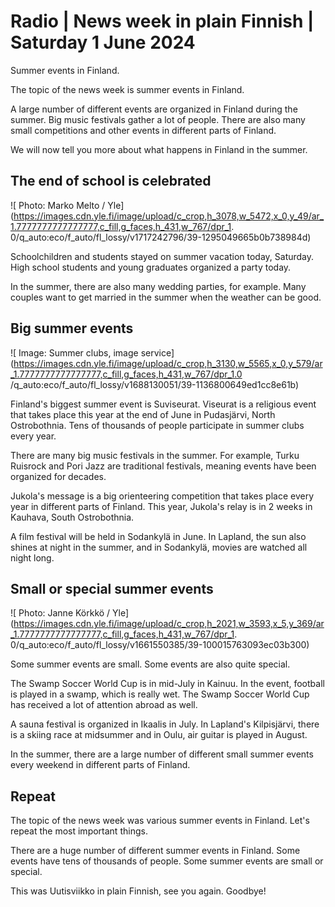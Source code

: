 # Radio \| News week in plain Finnish \| Saturday 1 June 2024

Summer events in Finland.

The topic of the news week is summer events in Finland.

A large number of different events are organized in Finland during the summer. Big music festivals gather a lot of people. There are also many small competitions and other events in different parts of Finland.

We will now tell you more about what happens in Finland in the summer.

## The end of school is celebrated

![ Photo: Marko Melto / Yle](https://images.cdn.yle.fi/image/upload/c_crop,h_3078,w_5472,x_0,y_49/ar_1.7777777777777777,c_fill,g_faces,h_431,w_767/dpr_1. 0/q_auto:eco/f_auto/fl_lossy/v1717242796/39-1295049665b0b738984d)

Schoolchildren and students stayed on summer vacation today, Saturday. High school students and young graduates organized a party today.

In the summer, there are also many wedding parties, for example. Many couples want to get married in the summer when the weather can be good.

## Big summer events

![ Image: Summer clubs, image service](https://images.cdn.yle.fi/image/upload/c_crop,h_3130,w_5565,x_0,y_579/ar_1.7777777777777777,c_fill,g_faces,h_431,w_767/dpr_1.0 /q_auto:eco/f_auto/fl_lossy/v1688130051/39-1136800649ed1cc8e61b)

Finland's biggest summer event is Suviseurat. Viseurat is a religious event that takes place this year at the end of June in Pudasjärvi, North Ostrobothnia. Tens of thousands of people participate in summer clubs every year.

There are many big music festivals in the summer. For example, Turku Ruisrock and Pori Jazz are traditional festivals, meaning events have been organized for decades.

Jukola's message is a big orienteering competition that takes place every year in different parts of Finland. This year, Jukola's relay is in 2 weeks in Kauhava, South Ostrobothnia.

A film festival will be held in Sodankylä in June. In Lapland, the sun also shines at night in the summer, and in Sodankylä, movies are watched all night long.

## Small or special summer events

![ Photo: Janne Körkkö / Yle](https://images.cdn.yle.fi/image/upload/c_crop,h_2021,w_3593,x_5,y_369/ar_1.7777777777777777,c_fill,g_faces,h_431,w_767/dpr_1. 0/q_auto:eco/f_auto/fl_lossy/v1661550385/39-100015763093ec03b300)

Some summer events are small. Some events are also quite special.

The Swamp Soccer World Cup is in mid-July in Kainuu. In the event, football is played in a swamp, which is really wet. The Swamp Soccer World Cup has received a lot of attention abroad as well.

A sauna festival is organized in Ikaalis in July. In Lapland's Kilpisjärvi, there is a skiing race at midsummer and in Oulu, air guitar is played in August.

In the summer, there are a large number of different small summer events every weekend in different parts of Finland.

## Repeat

The topic of the news week was various summer events in Finland. Let's repeat the most important things.

There are a huge number of different summer events in Finland. Some events have tens of thousands of people. Some summer events are small or special.

This was Uutisviikko in plain Finnish, see you again. Goodbye!

